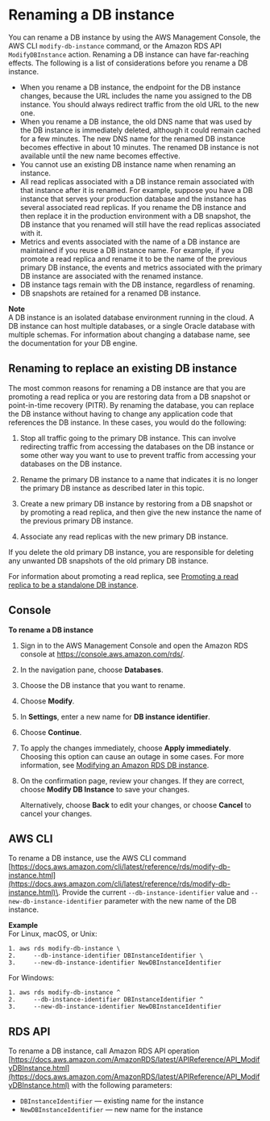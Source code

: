 # Renaming a DB instance<a name="USER_RenameInstance"></a>

 You can rename a DB instance by using the AWS Management Console, the AWS CLI `modify-db-instance` command, or the Amazon RDS API `ModifyDBInstance` action\. Renaming a DB instance can have far\-reaching effects\. The following is a list of considerations before you rename a DB instance\. 
+  When you rename a DB instance, the endpoint for the DB instance changes, because the URL includes the name you assigned to the DB instance\. You should always redirect traffic from the old URL to the new one\.
+  When you rename a DB instance, the old DNS name that was used by the DB instance is immediately deleted, although it could remain cached for a few minutes\. The new DNS name for the renamed DB instance becomes effective in about 10 minutes\. The renamed DB instance is not available until the new name becomes effective\. 
+  You cannot use an existing DB instance name when renaming an instance\. 
+  All read replicas associated with a DB instance remain associated with that instance after it is renamed\. For example, suppose you have a DB instance that serves your production database and the instance has several associated read replicas\. If you rename the DB instance and then replace it in the production environment with a DB snapshot, the DB instance that you renamed will still have the read replicas associated with it\. 
+  Metrics and events associated with the name of a DB instance are maintained if you reuse a DB instance name\. For example, if you promote a read replica and rename it to be the name of the previous primary DB instance, the events and metrics associated with the primary DB instance are associated with the renamed instance\. 
+  DB instance tags remain with the DB instance, regardless of renaming\. 
+  DB snapshots are retained for a renamed DB instance\. 

**Note**  
A DB instance is an isolated database environment running in the cloud\. A DB instance can host multiple databases, or a single Oracle database with multiple schemas\. For information about changing a database name, see the documentation for your DB engine\.

## Renaming to replace an existing DB instance<a name="USER_RenameInstance.RR"></a>

The most common reasons for renaming a DB instance are that you are promoting a read replica or you are restoring data from a DB snapshot or point\-in\-time recovery \(PITR\)\. By renaming the database, you can replace the DB instance without having to change any application code that references the DB instance\. In these cases, you would do the following: 

1. Stop all traffic going to the primary DB instance\. This can involve redirecting traffic from accessing the databases on the DB instance or some other way you want to use to prevent traffic from accessing your databases on the DB instance\. 

1. Rename the primary DB instance to a name that indicates it is no longer the primary DB instance as described later in this topic\. 

1. Create a new primary DB instance by restoring from a DB snapshot or by promoting a read replica, and then give the new instance the name of the previous primary DB instance\. 

1. Associate any read replicas with the new primary DB instance\. 

If you delete the old primary DB instance, you are responsible for deleting any unwanted DB snapshots of the old primary DB instance\. 

For information about promoting a read replica, see [Promoting a read replica to be a standalone DB instance](USER_ReadRepl.md#USER_ReadRepl.Promote)\. 

## Console<a name="USER_RenameInstance.CON"></a>

**To rename a DB instance**

1. Sign in to the AWS Management Console and open the Amazon RDS console at [https://console\.aws\.amazon\.com/rds/](https://console.aws.amazon.com/rds/)\.

1. In the navigation pane, choose **Databases**\.

1. Choose the DB instance that you want to rename\.

1. Choose **Modify**\.

1. In **Settings**, enter a new name for **DB instance identifier**\.

1. Choose **Continue**\.

1. To apply the changes immediately, choose **Apply immediately**\. Choosing this option can cause an outage in some cases\. For more information, see [Modifying an Amazon RDS DB instance](Overview.DBInstance.Modifying.md)\. 

1. On the confirmation page, review your changes\. If they are correct, choose **Modify DB Instance** to save your changes\. 

   Alternatively, choose **Back** to edit your changes, or choose **Cancel** to cancel your changes\. 

## AWS CLI<a name="USER_RenameInstance.CLI"></a>

To rename a DB instance, use the AWS CLI command [https://docs.aws.amazon.com/cli/latest/reference/rds/modify-db-instance.html](https://docs.aws.amazon.com/cli/latest/reference/rds/modify-db-instance.html)\. Provide the current `--db-instance-identifier` value and `--new-db-instance-identifier` parameter with the new name of the DB instance\. 

**Example**  
For Linux, macOS, or Unix:  

```
1. aws rds modify-db-instance \
2.     --db-instance-identifier DBInstanceIdentifier \
3.     --new-db-instance-identifier NewDBInstanceIdentifier
```
For Windows:  

```
1. aws rds modify-db-instance ^
2.     --db-instance-identifier DBInstanceIdentifier ^
3.     --new-db-instance-identifier NewDBInstanceIdentifier
```

## RDS API<a name="USER_RenameInstance.API"></a>

To rename a DB instance, call Amazon RDS API operation [https://docs.aws.amazon.com/AmazonRDS/latest/APIReference/API_ModifyDBInstance.html](https://docs.aws.amazon.com/AmazonRDS/latest/APIReference/API_ModifyDBInstance.html) with the following parameters:
+ `DBInstanceIdentifier` — existing name for the instance
+ `NewDBInstanceIdentifier` — new name for the instance